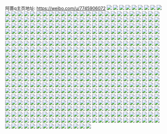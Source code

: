 阿蔷q主页地址: https://weibo.com/u/7745906072 
![](https://wx4.sinaimg.cn/mw2000/008sd20Uly1h90vbs7mujj30u0140thi.jpg) 
![](https://wx4.sinaimg.cn/mw2000/008sd20Uly1h90vbsh3ecj30u01407d9.jpg) 
![](https://wx4.sinaimg.cn/mw2000/008sd20Uly1h90vbsqffvj30u0140wqt.jpg) 
![](https://wx4.sinaimg.cn/mw2000/008sd20Uly1h90vbt2iw0j30u01hcwrz.jpg) 
![](https://wx4.sinaimg.cn/mw2000/008sd20Uly1h90vbu7oh4j30u01hcwu1.jpg) 
![](https://wx4.sinaimg.cn/mw2000/008sd20Uly1h90vbtdfpoj30u01hcaqw.jpg) 
![](https://wx4.sinaimg.cn/mw2000/008sd20Uly1h90vbtod7pj30u01hc7dc.jpg) 
![](https://wx4.sinaimg.cn/mw2000/008sd20Uly1h90vbryiymj30u01hc4f9.jpg) 
![](https://wx4.sinaimg.cn/mw2000/008sd20Uly1h90vbtx2xbj30u0140dmt.jpg) 
![](https://wx4.sinaimg.cn/mw2000/008sd20Uly1h8y5u4qdlwj30wi0hmmye.jpg) 
![](https://wx4.sinaimg.cn/mw2000/008sd20Uly1h8y4bgg32xj31gm32r1kx.jpg) 
![](https://wx4.sinaimg.cn/mw2000/008sd20Uly1h8xt566lj4j31r0340u0x.jpg) 
![](https://wx4.sinaimg.cn/mw2000/008sd20Uly1h8xt56y2exj31r0340npe.jpg) 
![](https://wx4.sinaimg.cn/mw2000/008sd20Uly1h8xt59pyq0j31wn37k1l0.jpg) 
![](https://wx4.sinaimg.cn/mw2000/008sd20Uly1h8xt8hnmjlj33401r01ky.jpg) 
![](https://wx4.sinaimg.cn/mw2000/008sd20Uly1h8xt9u5zmcj31r0340e82.jpg) 
![](https://wx4.sinaimg.cn/mw2000/008sd20Uly1h8xt8iah6xj31r03407wi.jpg) 
![](https://wx4.sinaimg.cn/mw2000/008sd20Uly1h8xt8ioo6fj30rb0rbjyo.jpg) 
![](https://wx4.sinaimg.cn/mw2000/008sd20Uly1h8xt9tan4bj32c02c0e82.jpg) 
![](https://wx4.sinaimg.cn/mw2000/008sd20Uly1h8xta072spj31r0340npd.jpg) 
![](https://wx4.sinaimg.cn/mw2000/008sd20Uly1h8ucdj9dudj32c02c0hdu.jpg) 
![](https://wx4.sinaimg.cn/mw2000/008sd20Uly1h8ucdkdv5kj32c02c0npe.jpg) 
![](https://wx4.sinaimg.cn/mw2000/008sd20Uly1h8ucdibukgj32c02c0npd.jpg) 
![](https://wx4.sinaimg.cn/mw2000/008sd20Uly1h8ucdl2dfoj32c02c0b0k.jpg) 
![](https://wx4.sinaimg.cn/mw2000/008sd20Uly1h8tj35a2m4j32c02c0hdu.jpg) 
![](https://wx4.sinaimg.cn/mw2000/008sd20Uly1h8nd6fikr3j32c02c0e82.jpg) 
![](https://wx4.sinaimg.cn/mw2000/008sd20Uly1h8m7mxbahvj32c02c01ky.jpg) 
![](https://wx4.sinaimg.cn/mw2000/008sd20Uly1h8m7mvx5laj32c02c0e81.jpg) 
![](https://wx4.sinaimg.cn/mw2000/008sd20Uly1h8m7mwk7vkj32c02c0b29.jpg) 
![](https://wx4.sinaimg.cn/mw2000/008sd20Uly1h8ls0mne44j30pc1mogqg.jpg) 
![](https://wx4.sinaimg.cn/mw2000/008sd20Uly1h8l32udrt3j32c02c04qq.jpg) 
![](https://wx4.sinaimg.cn/mw2000/008sd20Uly1h8l32v68qdj32c02c0npd.jpg) 
![](https://wx4.sinaimg.cn/mw2000/008sd20Uly1h8l32tqmdaj31r02c0u0e.jpg) 
![](https://wx4.sinaimg.cn/mw2000/008sd20Uly1h8jpipli82j30ty17kgxp.jpg) 
![](https://wx4.sinaimg.cn/mw2000/008sd20Uly1h8jpixp5uyj30u00zvtkx.jpg) 
![](https://wx4.sinaimg.cn/mw2000/008sd20Uly1h8itzmfjuij30q413c43i.jpg) 
![](https://wx4.sinaimg.cn/mw2000/008sd20Uly1h8hrpp73moj30ah0c5aai.jpg) 
![](https://wx4.sinaimg.cn/mw2000/008sd20Uly1h8hcjnc6f2j308h04bwee.jpg) 
![](https://wx4.sinaimg.cn/mw2000/008sd20Uly1h8gluypkhij32c02c07wj.jpg) 
![](https://wx4.sinaimg.cn/mw2000/008sd20Uly1h8gluznu6qj30wi1ycdwl.jpg) 
![](https://wx4.sinaimg.cn/mw2000/008sd20Uly1h8fhzr1smej30mx0r4jto.jpg) 
![](https://wx4.sinaimg.cn/mw2000/008sd20Uly1h8fhzqu8l9j30wi1ycdwc.jpg) 
![](https://wx4.sinaimg.cn/mw2000/008sd20Uly1h8f7zll5nqj30u01400ys.jpg) 
![](https://wx4.sinaimg.cn/mw2000/008sd20Uly1h8edrtoeh4j30wi1ycdxs.jpg) 
![](https://wx4.sinaimg.cn/mw2000/008sd20Uly1h8ecq6h4ymj33401r0npe.jpg) 
![](https://wx4.sinaimg.cn/mw2000/008sd20Uly1h8e0fxaxfzj31yc0wikjm.jpg) 
![](https://wx4.sinaimg.cn/mw2000/008sd20Uly1h8dw5hwjkej30u01sxdl9.jpg) 
![](https://wx4.sinaimg.cn/mw2000/008sd20Uly1h8dw5bpzjfj30wi1ycwvt.jpg) 
![](https://wx4.sinaimg.cn/mw2000/008sd20Uly1h8dw5z9rb8j30u01sxafc.jpg) 
![](https://wx4.sinaimg.cn/mw2000/008sd20Uly1h8dw5ct8zjj30wi1ycanp.jpg) 
![](https://wx4.sinaimg.cn/mw2000/008sd20Uly1h8dw6hr3e3j30u01sxn20.jpg) 
![](https://wx4.sinaimg.cn/mw2000/008sd20Uly1h8dw5arggqj30wi1ef42d.jpg) 
![](https://wx4.sinaimg.cn/mw2000/008sd20Uly1h8dw760f2xj30u01sxjxc.jpg) 
![](https://wx4.sinaimg.cn/mw2000/008sd20Uly1h8dw8ssbxjj30u01sxted.jpg) 
![](https://wx4.sinaimg.cn/mw2000/008sd20Uly1h8dw5dkrlvj30wi1i978p.jpg) 
![](https://wx4.sinaimg.cn/mw2000/008sd20Uly1h8afo2ebtrj30k00f00tm.jpg) 
![](https://wx4.sinaimg.cn/mw2000/008sd20Uly1h89f1xdgjaj31r0340e81.jpg) 
![](https://wx4.sinaimg.cn/mw2000/008sd20Uly1h89f1srf8hj31r0340kjl.jpg) 
![](https://wx4.sinaimg.cn/mw2000/008sd20Uly1h89f1u1z61j32c02c0npd.jpg) 
![](https://wx4.sinaimg.cn/mw2000/008sd20Uly1h89f1vpxgjj320j2ophdu.jpg) 
![](https://wx4.sinaimg.cn/mw2000/008sd20Uly1h89f1wiwpoj31r0340hdu.jpg) 
![](https://wx4.sinaimg.cn/mw2000/008sd20Uly1h89f1utsvtj32c02c0npd.jpg) 
![](https://wx4.sinaimg.cn/mw2000/008sd20Uly1h89f2sjhlcj30u01gx4qp.jpg) 
![](https://wx4.sinaimg.cn/mw2000/008sd20Uly1h89f1y8j9nj31r0340kjm.jpg) 
![](https://wx4.sinaimg.cn/mw2000/008sd20Uly1h89f26r5joj32c0340kjn.jpg) 
![](https://wx4.sinaimg.cn/mw2000/008sd20Uly1h88hdziggsj31c92ds4qp.jpg) 
![](https://wx4.sinaimg.cn/mw2000/008sd20Uly1h88he3gos3j31r0340kjm.jpg) 
![](https://wx4.sinaimg.cn/mw2000/008sd20Uly1h88he4ffn3j31r0340kjm.jpg) 
![](https://wx4.sinaimg.cn/mw2000/008sd20Uly1h88he06ydwj31r03407wi.jpg) 
![](https://wx4.sinaimg.cn/mw2000/008sd20Uly1h88hfz0bdcj30tw13edoc.jpg) 
![](https://wx4.sinaimg.cn/mw2000/008sd20Uly1h88hej9oubj31hf1yc4qp.jpg) 
![](https://wx4.sinaimg.cn/mw2000/008sd20Uly1h88hfhvbg3j31he0u07l3.jpg) 
![](https://wx4.sinaimg.cn/mw2000/008sd20Uly1h88hf9eqy8j30u01heq8t.jpg) 
![](https://wx4.sinaimg.cn/mw2000/008sd20Uly1h88heu4ctij30u00u0tjw.jpg) 
![](https://wx4.sinaimg.cn/mw2000/008sd20Uly1h85y8ckrnkj30rk0xgn12.jpg) 
![](https://wx4.sinaimg.cn/mw2000/008sd20Uly1h85y8cxiddj30wi0j6dh4.jpg) 
![](https://wx4.sinaimg.cn/mw2000/008sd20Uly1h85y8d5fdqj30wi0z977g.jpg) 
![](https://wx4.sinaimg.cn/mw2000/008sd20Uly1h85y8dj9kfj30wi0idwg0.jpg) 
![](https://wx4.sinaimg.cn/mw2000/008sd20Uly1h85y8dqgpnj30wi0lkgoh.jpg) 
![](https://wx4.sinaimg.cn/mw2000/008sd20Uly1h85y8wu3t6j30rc11bdor.jpg) 
![](https://wx4.sinaimg.cn/mw2000/008sd20Uly1h85vri5yioj30u01hetng.jpg) 
![](https://wx4.sinaimg.cn/mw2000/008sd20Uly1h85vqndk5nj31r0340u0x.jpg) 
![](https://wx4.sinaimg.cn/mw2000/008sd20Uly1h85vs464nmj30u01heaoa.jpg) 
![](https://wx4.sinaimg.cn/mw2000/008sd20Uly1h85vsdk9lej30u01he7iv.jpg) 
![](https://wx4.sinaimg.cn/mw2000/008sd20Uly1h85vqv9qc0j31r03401ky.jpg) 
![](https://wx4.sinaimg.cn/mw2000/008sd20Uly1h85vt70p85j30u01hek47.jpg) 
![](https://wx4.sinaimg.cn/mw2000/008sd20Uly1h85vr2df63j33401r04qq.jpg) 
![](https://wx4.sinaimg.cn/mw2000/008sd20Uly1h85vsxmtrqj30u01heaih.jpg) 
![](https://wx4.sinaimg.cn/mw2000/008sd20Uly1h85vr3fmbjj30wr0sste9.jpg) 
![](https://wx4.sinaimg.cn/mw2000/008sd20Uly1h84vtt3c75j30tl11rqa8.jpg) 
![](https://wx4.sinaimg.cn/mw2000/008sd20Uly1h84vtgotj9j30wi15bq89.jpg) 
![](https://wx4.sinaimg.cn/mw2000/008sd20Uly1h84vth0c03j31882lsnar.jpg) 
![](https://wx4.sinaimg.cn/mw2000/008sd20Uly1h84vtews7aj30rz1bfaew.jpg) 
![](https://wx4.sinaimg.cn/mw2000/008sd20Uly1h84vth97h5j30k00r8juo.jpg) 
![](https://wx4.sinaimg.cn/mw2000/008sd20Uly1h84vthhw28j30rw0y8441.jpg) 
![](https://wx4.sinaimg.cn/mw2000/008sd20Uly1h817wvauqrj30wi1ychcj.jpg) 
![](https://wx4.sinaimg.cn/mw2000/008sd20Uly1h7z7lzyvnuj31r0340e82.jpg) 
![](https://wx4.sinaimg.cn/mw2000/008sd20Uly1h7z7m1n5njj31r0340b2b.jpg) 
![](https://wx4.sinaimg.cn/mw2000/008sd20Uly1h7z1wnakrsj30wi0t3q5v.jpg) 
![](https://wx4.sinaimg.cn/mw2000/008sd20Uly1h7ythb9aosj30wi19c44i.jpg) 
![](https://wx4.sinaimg.cn/mw2000/008sd20Uly1h7ys51pcz8j31r0340b2a.jpg) 
![](https://wx4.sinaimg.cn/mw2000/008sd20Uly1h7xje3v4ptj30u01hetnt.jpg) 
![](https://wx4.sinaimg.cn/mw2000/008sd20Uly1h7xjeh9axvj30tu0tujyh.jpg) 
![](https://wx4.sinaimg.cn/mw2000/008sd20Uly1h7xjepd7uaj30tu0tu43j.jpg) 
![](https://wx4.sinaimg.cn/mw2000/008sd20Uly1h7xjexvgmzj30u01he7i5.jpg) 
![](https://wx4.sinaimg.cn/mw2000/008sd20Uly1h7xjgc9pbyj30tu13uaid.jpg) 
![](https://wx4.sinaimg.cn/mw2000/008sd20Uly1h7xjh2a7t2j313u0tu11o.jpg) 
![](https://wx4.sinaimg.cn/mw2000/008sd20Uly1h7xjcek4xxj31r03404qr.jpg) 
![](https://wx4.sinaimg.cn/mw2000/008sd20Uly1h7xjhfxpqij30tu13un8m.jpg) 
![](https://wx4.sinaimg.cn/mw2000/008sd20Uly1h7xjhox2iej313u0tudt2.jpg) 
![](https://wx4.sinaimg.cn/mw2000/008sd20Uly1h7ubcvw3ihj32c0340npe.jpg) 
![](https://wx4.sinaimg.cn/mw2000/008sd20Uly1h7tgi4iv0fj31sc2dsnpd.jpg) 
![](https://wx4.sinaimg.cn/mw2000/008sd20Uly1h7tgi5jz30j32c0340hdu.jpg) 
![](https://wx4.sinaimg.cn/mw2000/008sd20Uly1h7tgi3qjgmj33402c07wk.jpg) 
![](https://wx4.sinaimg.cn/mw2000/008sd20Uly1h7tgj25bnxj32c0340hdu.jpg) 
![](https://wx4.sinaimg.cn/mw2000/008sd20Uly1h7tgaac1v7j30tu13uguj.jpg) 
![](https://wx4.sinaimg.cn/mw2000/008sd20Uly1h7tgan12lhj313u0tu116.jpg) 
![](https://wx4.sinaimg.cn/mw2000/008sd20Uly1h7tgachdcaj33402c0kjn.jpg) 
![](https://wx4.sinaimg.cn/mw2000/008sd20Uly1h7tgaemfa0j32422tfhdx.jpg) 
![](https://wx4.sinaimg.cn/mw2000/008sd20Uly1h7tgb14ds4j30tu13u477.jpg) 
![](https://wx4.sinaimg.cn/mw2000/008sd20Uly1h7tgbu5szqj30tw13wk47.jpg) 
![](https://wx4.sinaimg.cn/mw2000/008sd20Uly1h7rsk81uryj30wi1ycn8t.jpg) 
![](https://wx4.sinaimg.cn/mw2000/008sd20Uly1h7le43egnoj32c0340b2b.jpg) 
![](https://wx4.sinaimg.cn/mw2000/008sd20Uly1h7k2sa36ehj30wi0ueag8.jpg) 
![](https://wx4.sinaimg.cn/mw2000/008sd20Uly1h7jzg2r75tj32c0340qv6.jpg) 
![](https://wx4.sinaimg.cn/mw2000/008sd20Uly1h7jopwzz7qj32c0340u0y.jpg) 
![](https://wx4.sinaimg.cn/mw2000/008sd20Uly1h7jopznchsj32c0340e82.jpg) 
![](https://wx4.sinaimg.cn/mw2000/008sd20Uly1h7j2g20z1gj32c0340b2a.jpg) 
![](https://wx4.sinaimg.cn/mw2000/008sd20Uly1h7j2g39a34j31r0340x6p.jpg) 
![](https://wx4.sinaimg.cn/mw2000/008sd20Uly1h7j2g431dhj31r0340u0x.jpg) 
![](https://wx4.sinaimg.cn/mw2000/008sd20Uly1h7j0ewk0a1j30wi0w0tel.jpg) 
![](https://wx4.sinaimg.cn/mw2000/008sd20Uly1h7hoeo4baxj33402c04qq.jpg) 
![](https://wx4.sinaimg.cn/mw2000/008sd20Uly1h7gdw1vue6j32c0340e82.jpg) 
![](https://wx4.sinaimg.cn/mw2000/008sd20Uly1h7gdvzv4clj32c03401ky.jpg) 
![](https://wx4.sinaimg.cn/mw2000/008sd20Uly1h7gdwqpmvej32c0340npe.jpg) 
![](https://wx4.sinaimg.cn/mw2000/008sd20Uly1h7g4wprc01j30wi10ujwm.jpg) 
![](https://wx4.sinaimg.cn/mw2000/008sd20Uly1h7g4wq1secj30wi10ajv9.jpg) 
![](https://wx4.sinaimg.cn/mw2000/008sd20Uly1h7f4xs09asj32c0340npe.jpg) 
![](https://wx4.sinaimg.cn/mw2000/008sd20Uly1h7f4xt2dghj31r03407wi.jpg) 
![](https://wx4.sinaimg.cn/mw2000/008sd20Uly1h7f4xqps52j32c02c0u0x.jpg) 
![](https://wx4.sinaimg.cn/mw2000/008sd20Uly1h7f4xu1plxj32c02c0x6p.jpg) 
![](https://wx4.sinaimg.cn/mw2000/008sd20Uly1h7f4xuzz0vj31r0340u0x.jpg) 
![](https://wx4.sinaimg.cn/mw2000/008sd20Uly1h7f4y6d6kzj33401r04qq.jpg) 
![](https://wx4.sinaimg.cn/mw2000/008sd20Uly1h7fapolufwj32c0340hdu.jpg) 
![](https://wx4.sinaimg.cn/mw2000/008sd20Uly1h7fbabnqfrj33402c0qc7.jpg) 
![](https://wx4.sinaimg.cn/mw2000/008sd20Uly1h7fbad8v6bj31r0340n8g.jpg) 
![](https://wx4.sinaimg.cn/mw2000/008sd20Uly1h7dbfoq4ffj32c0340qv8.jpg) 
![](https://wx4.sinaimg.cn/mw2000/008sd20Uly1h7c3xcpe10j33401r0x6q.jpg) 
![](https://wx4.sinaimg.cn/mw2000/008sd20Uly1h7akl7a7cyj32c02c0qv5.jpg) 
![](https://wx4.sinaimg.cn/mw2000/008sd20Uly1h7akl9k1sbj33401r0dt1.jpg) 
![](https://wx4.sinaimg.cn/mw2000/008sd20Uly1h7akl5jslsj32c02c0hdt.jpg) 
![](https://wx4.sinaimg.cn/mw2000/008sd20Uly1h7akl4fubvj32c02c0u0x.jpg) 
![](https://wx4.sinaimg.cn/mw2000/008sd20Uly1h7akl33k6zj32c02c0wp4.jpg) 
![](https://wx4.sinaimg.cn/mw2000/008sd20Uly1h7aklb1v9ij320n20nkjl.jpg) 
![](https://wx4.sinaimg.cn/mw2000/008sd20Uly1h79uxvxw4mj30wi17qn1v.jpg) 
![](https://wx4.sinaimg.cn/mw2000/008sd20Uly1h78dknzzk3j31r0340qv5.jpg) 
![](https://wx4.sinaimg.cn/mw2000/008sd20Uly1h78defvrnkj31r0340b2a.jpg) 
![](https://wx4.sinaimg.cn/mw2000/008sd20Uly1h78debd99tj33401r01l0.jpg) 
![](https://wx4.sinaimg.cn/mw2000/008sd20Uly1h78de5ip2mj33401r0kbp.jpg) 
![](https://wx4.sinaimg.cn/mw2000/008sd20Uly1h78dedp25dj31r0340agp.jpg) 
![](https://wx4.sinaimg.cn/mw2000/008sd20Uly1h78dfn44gtj31r0340kjo.jpg) 
![](https://wx4.sinaimg.cn/mw2000/008sd20Uly1h78dfj44quj31r0340e81.jpg) 
![](https://wx4.sinaimg.cn/mw2000/008sd20Uly1h78dglsudnj32c0340x6q.jpg) 
![](https://wx4.sinaimg.cn/mw2000/008sd20Uly1h78dh22175j30q50pcdir.jpg) 
![](https://wx4.sinaimg.cn/mw2000/008sd20Uly1h765pwvy6vj30wi0vkq58.jpg) 
![](https://wx4.sinaimg.cn/mw2000/008sd20Uly1h7615c8mcaj32c034049b.jpg) 
![](https://wx4.sinaimg.cn/mw2000/008sd20Uly1h7615auz2oj32c03407wj.jpg) 
![](https://wx4.sinaimg.cn/mw2000/008sd20Uly1h7531do2ztj31sc2dstdz.jpg) 
![](https://wx4.sinaimg.cn/mw2000/008sd20Uly1h7531exrn4j32c0340dlk.jpg) 
![](https://wx4.sinaimg.cn/mw2000/008sd20Uly1h7531f6g7vj30u01hcjyw.jpg) 
![](https://wx4.sinaimg.cn/mw2000/008sd20Uly1h7531gn95sj33402c0kj0.jpg) 
![](https://wx4.sinaimg.cn/mw2000/008sd20Uly1h7531cuz0oj32c0340tls.jpg) 
![](https://wx4.sinaimg.cn/mw2000/008sd20Uly1h7531i9rz3j32c03404qr.jpg) 
![](https://wx4.sinaimg.cn/mw2000/008sd20Uly1h72k67ergyj30sb0v377d.jpg) 
![](https://wx4.sinaimg.cn/mw2000/008sd20Uly1h72k06i9h4j31jk111dqs.jpg) 
![](https://wx4.sinaimg.cn/mw2000/008sd20Uly1h71h3stok4j30um10642d.jpg) 
![](https://wx4.sinaimg.cn/mw2000/008sd20Uly1h705ehvxkij32c02c0178.jpg) 
![](https://wx4.sinaimg.cn/mw2000/008sd20Uly1h705ezovi7j32c02c07wl.jpg) 
![](https://wx4.sinaimg.cn/mw2000/008sd20Uly1h6z7c8k3uxj32c02c01kz.jpg) 
![](https://wx4.sinaimg.cn/mw2000/008sd20Uly1h6z7c9v8vdj32c02c0n51.jpg) 
![](https://wx4.sinaimg.cn/mw2000/008sd20Uly1h6z0sf9l6wj31r0340ag0.jpg) 
![](https://wx4.sinaimg.cn/mw2000/008sd20Uly1h6yz8o2nffj31r03407wi.jpg) 
![](https://wx4.sinaimg.cn/mw2000/008sd20Uly1h6yz8oxo9lj31r0340gt4.jpg) 
![](https://wx4.sinaimg.cn/mw2000/008sd20Uly1h6yxnkiz4oj31jk26f1kx.jpg) 
![](https://wx4.sinaimg.cn/mw2000/008sd20Uly1h6xqzb2srxj30u00u0ad9.jpg) 
![](https://wx4.sinaimg.cn/mw2000/008sd20Uly1h6xqzb7tesj30u00u0goh.jpg) 
![](https://wx4.sinaimg.cn/mw2000/008sd20Uly1h6xqzbhbi0j30u00u0qbv.jpg) 
![](https://wx4.sinaimg.cn/mw2000/008sd20Uly1h6xqzbolx4j30u00u0gux.jpg) 
![](https://wx4.sinaimg.cn/mw2000/008sd20Uly1h6xqyc6bbfj31hc0u0myh.jpg) 
![](https://wx4.sinaimg.cn/mw2000/008sd20Uly1h6xqyxe7mcj30u0140q57.jpg) 
![](https://wx4.sinaimg.cn/mw2000/008sd20Uly1h6uao5xgifj30wi1gbq73.jpg) 
![](https://wx4.sinaimg.cn/mw2000/008sd20Uly1h6tl784o1cj31sc2dsx6p.jpg) 
![](https://wx4.sinaimg.cn/mw2000/008sd20Uly1h6tl76p38kj32c03404qp.jpg) 
![](https://wx4.sinaimg.cn/mw2000/008sd20Uly1h6s5aculb8j30wi1l50tx.jpg) 
![](https://wx4.sinaimg.cn/mw2000/008sd20Uly1h6s5ac95hkj31r0340qv6.jpg) 
![](https://wx4.sinaimg.cn/mw2000/008sd20Uly1h6s3e34a5yj33401r0u0y.jpg) 
![](https://wx4.sinaimg.cn/mw2000/008sd20Uly1h6r80vocxfj33401r0kjm.jpg) 
![](https://wx4.sinaimg.cn/mw2000/008sd20Uly1h6r3tu2k7xj31r0340qv5.jpg) 
![](https://wx4.sinaimg.cn/mw2000/008sd20Uly1h6r3tsfrvzj31r0340tdd.jpg) 
![](https://wx4.sinaimg.cn/mw2000/008sd20Uly1h6r3tuwrakj31r0340u0x.jpg) 
![](https://wx4.sinaimg.cn/mw2000/008sd20Uly1h6r3trsfvlj31r0340wkn.jpg) 
![](https://wx4.sinaimg.cn/mw2000/008sd20Uly1h6r3tr0sbvj31r0340wrz.jpg) 
![](https://wx4.sinaimg.cn/mw2000/008sd20Uly1h6r3ttaizoj31r0340b2a.jpg) 
![](https://wx4.sinaimg.cn/mw2000/008sd20Uly1h6r3tw1bvxj33401r0npe.jpg) 
![](https://wx4.sinaimg.cn/mw2000/008sd20Uly1h6r3tx0mzlj31r0340qv6.jpg) 
![](https://wx4.sinaimg.cn/mw2000/008sd20Uly1h6r3ty2np8j328s28sqv6.jpg) 
![](https://wx4.sinaimg.cn/mw2000/008sd20Uly1h6ohiq32ajj30wi1ycqht.jpg) 
![](https://wx4.sinaimg.cn/mw2000/008sd20Uly1h6nk02hlilj30wi1yc1g4.jpg) 
![](https://wx4.sinaimg.cn/mw2000/008sd20Uly1h6kcww08mwj32c0340hdv.jpg) 
![](https://wx4.sinaimg.cn/mw2000/008sd20Uly1h6kcwxau4bj32c0340nb3.jpg) 
![](https://wx4.sinaimg.cn/mw2000/008sd20Uly1h6kcwy71s7j33402c0nec.jpg) 
![](https://wx4.sinaimg.cn/mw2000/008sd20Uly1h6kcwzenfjj33402c01kx.jpg) 
![](https://wx4.sinaimg.cn/mw2000/008sd20Uly1h6kcy48gwej30wi1lmad7.jpg) 
![](https://wx4.sinaimg.cn/mw2000/008sd20Uly1h6kcybibgaj32c0340an1.jpg) 
![](https://wx4.sinaimg.cn/mw2000/008sd20Uly1h6jp5xdzl7j32c03401l1.jpg) 
![](https://wx4.sinaimg.cn/mw2000/008sd20Uly1h6hw7kkdsij33402c0npf.jpg) 
![](https://wx4.sinaimg.cn/mw2000/008sd20Uly1h6fdb4svtwj32c03404qr.jpg) 
![](https://wx4.sinaimg.cn/mw2000/008sd20Uly1h6fdbvdqvoj32c0340tkj.jpg) 
![](https://wx4.sinaimg.cn/mw2000/008sd20Uly1h6f6powmahj32c03404mj.jpg) 
![](https://wx4.sinaimg.cn/mw2000/008sd20Uly1h6f6pld1ztj32c03401f9.jpg) 
![](https://wx4.sinaimg.cn/mw2000/008sd20Uly1h6f6owir9mj32c0340kjm.jpg) 
![](https://wx4.sinaimg.cn/mw2000/008sd20Uly1h6f6ot0ou1j31jk2237wh.jpg) 
![](https://wx4.sinaimg.cn/mw2000/008sd20Uly1h6f6oup54nj30u00xp7dx.jpg) 
![](https://wx4.sinaimg.cn/mw2000/008sd20Uly1h6f6owynrqj30u00zoab3.jpg) 
![](https://wx4.sinaimg.cn/mw2000/008sd20Uly1h6f6oy870wj32c0340u0y.jpg) 
![](https://wx4.sinaimg.cn/mw2000/008sd20Uly1h6f6ozkua3j32c0340npe.jpg) 
![](https://wx4.sinaimg.cn/mw2000/008sd20Uly1h6ca2oqpezj32c0340anz.jpg) 
![](https://wx4.sinaimg.cn/mw2000/008sd20Uly1h6aq0urp07j32c03404h8.jpg) 
![](https://wx4.sinaimg.cn/mw2000/008sd20Uly1h6aq0vwlaij32c034018u.jpg) 
![](https://wx4.sinaimg.cn/mw2000/008sd20Uly1h68gfkllunj31sc2ds7wi.jpg) 
![](https://wx4.sinaimg.cn/mw2000/008sd20Uly1h68gfjim1ej31sc2dshdu.jpg) 
![](https://wx4.sinaimg.cn/mw2000/008sd20Uly1h667jdgv1zj32c0340qn0.jpg) 
![](https://wx4.sinaimg.cn/mw2000/008sd20Uly1h64rbaztm4j32162pkn1y.jpg) 
![](https://wx4.sinaimg.cn/mw2000/008sd20Uly1h64rb9lwr0j32c034078v.jpg) 
![](https://wx4.sinaimg.cn/mw2000/008sd20Uly1h61w57gi6oj30wi1l84g5.jpg) 
![](https://wx4.sinaimg.cn/mw2000/008sd20Uly1h5z04hk8pvj32c0340qv5.jpg) 
![](https://wx4.sinaimg.cn/mw2000/008sd20Uly1h5y07wqg1qj32c0340aic.jpg) 
![](https://wx4.sinaimg.cn/mw2000/008sd20Uly1h5y07xuitnj32c0340qfk.jpg) 
![](https://wx4.sinaimg.cn/mw2000/008sd20Uly1h5y08hapsyj32c0340kjm.jpg) 
![](https://wx4.sinaimg.cn/mw2000/008sd20Uly1h5y091bfu0j32c02af4ev.jpg) 
![](https://wx4.sinaimg.cn/mw2000/008sd20Uly1h5rabkg738j30wi12h0wq.jpg) 
![](https://wx4.sinaimg.cn/mw2000/008sd20Uly1h5lnoyf5jej32c0340u0y.jpg) 
![](https://wx4.sinaimg.cn/mw2000/008sd20Uly1h5lnowz9n9j33402c0b2b.jpg) 
![](https://wx4.sinaimg.cn/mw2000/008sd20Uly1h5kg2nrjawj32c0340hdu.jpg) 
![](https://wx4.sinaimg.cn/mw2000/008sd20Uly1h5hyw3knikj32c0340npe.jpg) 
![](https://wx4.sinaimg.cn/mw2000/008sd20Uly1h5hyw80m0qj32c03407wi.jpg) 
![](https://wx4.sinaimg.cn/mw2000/008sd20Uly1h5hyw2k50sj32c0340qv6.jpg) 
![](https://wx4.sinaimg.cn/mw2000/008sd20Uly1h5hyw6rpvej32c03404qr.jpg) 
![](https://wx4.sinaimg.cn/mw2000/008sd20Uly1h5hyw5h2baj32c0340e83.jpg) 
![](https://wx4.sinaimg.cn/mw2000/008sd20Uly1h5hywoqma1j33402c04qr.jpg) 
![](https://wx4.sinaimg.cn/mw2000/008sd20Uly1h5e9gb78ubj32c03407wj.jpg) 
![](https://wx4.sinaimg.cn/mw2000/008sd20Uly1h5e9gcvqi4j32c0340qv7.jpg) 
![](https://wx4.sinaimg.cn/mw2000/008sd20Uly1h5e9gegjz9j32c0340kjn.jpg) 
![](https://wx4.sinaimg.cn/mw2000/008sd20Uly1h5e9gg0rgmj32c03404qq.jpg) 
![](https://wx4.sinaimg.cn/mw2000/008sd20Uly1h5e9ghaxbvj32c0340hdv.jpg) 
![](https://wx4.sinaimg.cn/mw2000/008sd20Uly1h5e9h1jkwzj32c03401ky.jpg) 
![](https://wx4.sinaimg.cn/mw2000/008sd20Ugy1h58mm38qb0j32c0340npf.jpg) 
![](https://wx4.sinaimg.cn/mw2000/008sd20Ugy1h58j4dsi0rj32c03401l0.jpg) 
![](https://wx4.sinaimg.cn/mw2000/008sd20Ugy1h58guipg03j32c0340qv8.jpg) 
![](https://wx4.sinaimg.cn/mw2000/008sd20Ugy1h577gxdyvnj32c02c0qv6.jpg) 
![](https://wx4.sinaimg.cn/mw2000/008sd20Uly1h56oasbpw0j33402c0kjo.jpg) 
![](https://wx4.sinaimg.cn/mw2000/008sd20Uly1h56oapjlj9j31sc2ds4qq.jpg) 
![](https://wx4.sinaimg.cn/mw2000/008sd20Uly1h56c6qnpxbj32c0340kjm.jpg) 
![](https://wx4.sinaimg.cn/mw2000/008sd20Ugy1h55fh6oiisj31uc1ackad.jpg) 
![](https://wx4.sinaimg.cn/mw2000/008sd20Ugy1h5557lvrluj32c03407wj.jpg) 
![](https://wx4.sinaimg.cn/mw2000/008sd20Ugy1h54zrdyl1pj30u0140e5t.jpg) 
![](https://wx4.sinaimg.cn/mw2000/008sd20Ugy1h54zra2m1zj323u2t4x6q.jpg) 
![](https://wx4.sinaimg.cn/mw2000/008sd20Ugy1h54zstv3ezj323u2t41kz.jpg) 
![](https://wx4.sinaimg.cn/mw2000/008sd20Ugy1h54zthlb4kj30u0140e81.jpg) 
![](https://wx4.sinaimg.cn/mw2000/008sd20Ugy1h54zscll8lj323u2t4x6s.jpg) 
![](https://wx4.sinaimg.cn/mw2000/008sd20Ugy1h54zsj4do1j323u2t4npf.jpg) 
![](https://wx4.sinaimg.cn/mw2000/008sd20Ugy1h54zsow1nbj323u2t4b2b.jpg) 
![](https://wx4.sinaimg.cn/mw2000/008sd20Ugy1h54zrwcrkaj31sc2dsqv6.jpg) 
![](https://wx4.sinaimg.cn/mw2000/008sd20Ugy1h54ztbazg8j32c0340npf.jpg) 
![](https://wx4.sinaimg.cn/mw2000/008sd20Uly1h4zarqvznbj30wi1ycqv5.jpg) 
![](https://wx4.sinaimg.cn/mw2000/008sd20Ugy1h4y1pyn4z4j32c0340hdu.jpg) 
![](https://wx4.sinaimg.cn/mw2000/008sd20Ugy1h4wwzgnwbpj32c03404qs.jpg) 
![](https://wx4.sinaimg.cn/mw2000/008sd20Ugy1h4w9nlmqq8j32bz3407wj.jpg) 
![](https://wx4.sinaimg.cn/mw2000/008sd20Ugy1h4w9bcn0frj32c0340u0y.jpg) 
![](https://wx4.sinaimg.cn/mw2000/008sd20Ugy1h4w9bn1f3uj32c03401kz.jpg) 
![](https://wx4.sinaimg.cn/mw2000/008sd20Ugy1h4w9b4k20sj32c03404qr.jpg) 
![](https://wx4.sinaimg.cn/mw2000/008sd20Ugy1h4w9bx4jbpj320u2q07wi.jpg) 
![](https://wx4.sinaimg.cn/mw2000/008sd20Ugy1h4w3lo0pqsj3340340e8a.jpg) 
![](https://wx4.sinaimg.cn/mw2000/008sd20Ugy1h4w3lorezrj30e70e774u.jpg) 
![](https://wx4.sinaimg.cn/mw2000/008sd20Ugy1h4vyvzf2w5j30tz10kal8.jpg) 
![](https://wx4.sinaimg.cn/mw2000/008sd20Ugy1h4vxndcl4aj334033whdy.jpg) 
![](https://wx4.sinaimg.cn/mw2000/008sd20Ugy1h4vwlsj8sxj30wi1ycao0.jpg) 
![](https://wx4.sinaimg.cn/mw2000/008sd20Ugy1h4vnfgk4u4j30wi11k45s.jpg) 
![](https://wx4.sinaimg.cn/mw2000/008sd20Uly1h4v14q6xbhj33402c0kjo.jpg) 
![](https://wx4.sinaimg.cn/mw2000/008sd20Uly1h4tzy9a3k7j30wi1yctqc.jpg) 
![](https://wx4.sinaimg.cn/mw2000/008sd20Ugy1h4tul913w9j31400u0ajy.jpg) 
![](https://wx4.sinaimg.cn/mw2000/008sd20Ugy1h4s6ctfqizj30wi0b1jsf.jpg) 
![](https://wx4.sinaimg.cn/mw2000/008sd20Uly1h4riv3ke9fj31sc2dsnpe.jpg) 
![](https://wx4.sinaimg.cn/mw2000/008sd20Ugy1h4j1xocxrtj30o2175ju9.jpg) 
![](https://wx4.sinaimg.cn/mw2000/008sd20Ugy1h4etv5fe6ij30s00jcaaz.jpg) 
![](https://wx4.sinaimg.cn/mw2000/008sd20Uly1h4dk1j2xpej32c0340b2c.jpg) 
![](https://wx4.sinaimg.cn/mw2000/008sd20Uly1h4dj5t3qvcj32c02c0hdv.jpg) 
![](https://wx4.sinaimg.cn/mw2000/008sd20Uly1h4dj5utdxdj32c02c0kjm.jpg) 
![](https://wx4.sinaimg.cn/mw2000/008sd20Ugy1h493ga5nbmj30wi0wigrq.jpg) 
![](https://wx4.sinaimg.cn/mw2000/008sd20Ugy1h493i92sp3j32c02c0npi.jpg) 
![](https://wx4.sinaimg.cn/mw2000/008sd20Ugy1h493jdpkchj31r03407wi.jpg) 
![](https://wx4.sinaimg.cn/mw2000/008sd20Ugy1h493jtuhguj31r0340u0z.jpg) 
![](https://wx4.sinaimg.cn/mw2000/008sd20Ugy1h493k6vhcdj31r0340e82.jpg) 
![](https://wx4.sinaimg.cn/mw2000/008sd20Ugy1h493kc4jsgj33401r0kjm.jpg) 
![](https://wx4.sinaimg.cn/mw2000/008sd20Ugy1h493khn1fxj31r0340b2a.jpg) 
![](https://wx4.sinaimg.cn/mw2000/008sd20Ugy1h493kse65ej33401r0qv6.jpg) 
![](https://wx4.sinaimg.cn/mw2000/008sd20Ugy1h493l0s75xj31r01r0hdu.jpg) 
![](https://wx4.sinaimg.cn/mw2000/008sd20Uly1h44cgccvlaj31r0340e82.jpg) 
![](https://wx4.sinaimg.cn/mw2000/008sd20Ugy1h42ql14ja9j31r034xb2b.jpg) 
![](https://wx4.sinaimg.cn/mw2000/008sd20Ugy1h42qkppj9cj33401r0hdv.jpg) 
![](https://wx4.sinaimg.cn/mw2000/008sd20Ugy1h42qlc3jbwj31r0340npf.jpg) 
![](https://wx4.sinaimg.cn/mw2000/008sd20Ugy1h42qlokrf3j31c92dsx6p.jpg) 
![](https://wx4.sinaimg.cn/mw2000/008sd20Ugy1h42qlib5lkj31c92dskjl.jpg) 
![](https://wx4.sinaimg.cn/mw2000/008sd20Ugy1h42qkekcrij33401r0u0y.jpg) 
![](https://wx4.sinaimg.cn/mw2000/008sd20Ugy1h42qltzz12j33401r04qr.jpg) 
![](https://wx4.sinaimg.cn/mw2000/008sd20Ugy1h42qm0gs2sj31r0340qv7.jpg) 
![](https://wx4.sinaimg.cn/mw2000/008sd20Ugy1h3uqk7t0wxj31r0340no9.jpg) 
![](https://wx4.sinaimg.cn/mw2000/008sd20Uly1h3su4sei1fj31c92dskjl.jpg) 
![](https://wx4.sinaimg.cn/mw2000/008sd20Uly1h3qmx4zsdjj33401r0e83.jpg) 
![](https://wx4.sinaimg.cn/mw2000/008sd20Uly1h3o7e7k0qgj31c92dsnpd.jpg) 
![](https://wx4.sinaimg.cn/mw2000/008sd20Uly1h3o7e90oazj31r03407wi.jpg) 
![](https://wx4.sinaimg.cn/mw2000/008sd20Uly1h3o7ealvzcj31r0340qv6.jpg) 
![](https://wx4.sinaimg.cn/mw2000/008sd20Uly1h3nw4f8onxj30u0140wkp.jpg) 
![](https://wx4.sinaimg.cn/mw2000/008sd20Uly1h3lhz1k2k8j3340340he0.jpg) 
![](https://wx4.sinaimg.cn/mw2000/008sd20Uly1h3iczp0v80j33401r0qv6.jpg) 
![](https://wx4.sinaimg.cn/mw2000/008sd20Uly1h3hbb3shccj31r0340qv6.jpg) 
![](https://wx4.sinaimg.cn/mw2000/008sd20Uly1h3hbb58chbj31r0340npe.jpg) 
![](https://wx4.sinaimg.cn/mw2000/008sd20Uly1h3hbb6obabj328s28sqv6.jpg) 
![](https://wx4.sinaimg.cn/mw2000/008sd20Uly1h3fstppt5ij30u01407e4.jpg) 
![](https://wx4.sinaimg.cn/mw2000/008sd20Uly1h3cu0s4plqj31r0340e81.jpg) 
![](https://wx4.sinaimg.cn/mw2000/008sd20Uly1h3cu0zw2m0j30wi0winky.jpg) 
![](https://wx4.sinaimg.cn/mw2000/008sd20Uly1h3cu61ipq7j31r0340u0x.jpg) 
![](https://wx4.sinaimg.cn/mw2000/008sd20Uly1h3bk77el3bj30wi0hu448.jpg) 
![](https://wx4.sinaimg.cn/mw2000/008sd20Uly1h3bk7ayclrj33401r0e81.jpg) 
![](https://wx4.sinaimg.cn/mw2000/008sd20Uly1h3bk79pt3mj30wi1lmk5j.jpg) 
![](https://wx4.sinaimg.cn/mw2000/008sd20Uly1h3bk7bdhrhj30wi0hrjvy.jpg) 
![](https://wx4.sinaimg.cn/mw2000/008sd20Uly1h3bkbuocdij322q340e82.jpg) 
![](https://wx4.sinaimg.cn/mw2000/008sd20Uly1h3bk76mro3j31c92ds7wh.jpg) 
![](https://wx4.sinaimg.cn/mw2000/008sd20Uly1h3bk7f8qvkj31r033z1ky.jpg) 
![](https://wx4.sinaimg.cn/mw2000/008sd20Uly1h3bk7dlet6j32bz340e82.jpg) 
![](https://wx4.sinaimg.cn/mw2000/008sd20Uly1h3bkdlvk5lj31r0340kjm.jpg) 
![](https://wx4.sinaimg.cn/mw2000/008sd20Uly1h39d6z9hgxj31c92dsu0x.jpg) 
![](https://wx4.sinaimg.cn/mw2000/008sd20Uly1h38gtg10qsj31r03407wi.jpg) 
![](https://wx4.sinaimg.cn/mw2000/008sd20Uly1h35tqpmsifj31r0340b29.jpg) 
![](https://wx4.sinaimg.cn/mw2000/008sd20Uly1h35tmbl4fej31ig2orkjl.jpg) 
![](https://wx4.sinaimg.cn/mw2000/008sd20Uly1h35tqocqcuj31r033z4qp.jpg) 
![](https://wx4.sinaimg.cn/mw2000/008sd20Uly1h35tm612obj31j02ps4qq.jpg) 
![](https://wx4.sinaimg.cn/mw2000/008sd20Uly1h35tmbxqutj31c92dsdyr.jpg) 
![](https://wx4.sinaimg.cn/mw2000/008sd20Uly1h35tmaekucj31c92dska1.jpg) 
![](https://wx4.sinaimg.cn/mw2000/008sd20Uly1h35tm3oby9j3340340b2d.jpg) 
![](https://wx4.sinaimg.cn/mw2000/008sd20Uly1h35tnpoxj1j31r0340e82.jpg) 
![](https://wx4.sinaimg.cn/mw2000/008sd20Uly1h35to28sx4j33401r0x6q.jpg) 
![](https://wx4.sinaimg.cn/mw2000/008sd20Uly1h35b5fochjj31uc1ac4cy.jpg) 
![](https://wx4.sinaimg.cn/mw2000/008sd20Uly1h355jwbiksj30wi1yck0b.jpg) 
![](https://wx4.sinaimg.cn/mw2000/008sd20Uly1h33f3njoe7j33401r0b2a.jpg) 
![](https://wx4.sinaimg.cn/mw2000/008sd20Uly1h33f4mc6uyj31r03401ky.jpg) 
![](https://wx4.sinaimg.cn/mw2000/008sd20Uly1h33f4nezxtj31r0340u0y.jpg) 
![](https://wx4.sinaimg.cn/mw2000/008sd20Uly1h31nivaeepj33401r0hdu.jpg) 
![](https://wx4.sinaimg.cn/mw2000/008sd20Uly1h31niu8rnij33401r0x6q.jpg) 
![](https://wx4.sinaimg.cn/mw2000/008sd20Uly1h2xr6h0nw1j31r03404qq.jpg) 
![](https://wx4.sinaimg.cn/mw2000/008sd20Uly1h2xr6ipzzmj31c92dsu0x.jpg) 
![](https://wx4.sinaimg.cn/mw2000/008sd20Uly1h2xr6flucrj31f72j1hdt.jpg) 
![](https://wx4.sinaimg.cn/mw2000/008sd20Uly1h2xraza50kj31dc2foe81.jpg) 
![](https://wx4.sinaimg.cn/mw2000/008sd20Uly1h2vf8ifajpj33401r0e82.jpg) 
![](https://wx4.sinaimg.cn/mw2000/008sd20Uly1h2ua8vec79j33401r07wj.jpg) 
![](https://wx4.sinaimg.cn/mw2000/008sd20Uly1h2u0r8qtuej31r03404qq.jpg) 
![](https://wx4.sinaimg.cn/mw2000/008sd20Uly1h2tkgqftk3j31r0340hdu.jpg) 
![](https://wx4.sinaimg.cn/mw2000/008sd20Uly1h2srnt42lej30wi1yck3p.jpg) 
![](https://wx4.sinaimg.cn/mw2000/008sd20Uly1h2sfff35cwj31r03407wi.jpg) 
![](https://wx4.sinaimg.cn/mw2000/008sd20Uly1h2rqdnikfoj31hc0u0djq.jpg) 
![](https://wx4.sinaimg.cn/mw2000/008sd20Uly1h2roosjab4j31r0340qv6.jpg) 
![](https://wx4.sinaimg.cn/mw2000/008sd20Uly1h2rewl8utdj30wi1ycjzx.jpg) 
![](https://wx4.sinaimg.cn/mw2000/008sd20Uly1h2pkugx53zj33401r0x6q.jpg) 
![](https://wx4.sinaimg.cn/mw2000/008sd20Uly1h2p5awz7a0j31uc1ac4b1.jpg) 
![](https://wx4.sinaimg.cn/mw2000/008sd20Uly1h2m21rppkvj31r0340kjl.jpg) 
![](https://wx4.sinaimg.cn/mw2000/008sd20Uly1h2m21qeq1rj30w01kwnbb.jpg) 
![](https://wx4.sinaimg.cn/mw2000/008sd20Uly1h2m21u78nxj328g33k7wi.jpg) 
![](https://wx4.sinaimg.cn/mw2000/008sd20Uly1h2m24zo554j31r0340x6p.jpg) 
![](https://wx4.sinaimg.cn/mw2000/008sd20Uly1h2kym3vdzlj31r0340hdu.jpg) 
![](https://wx4.sinaimg.cn/mw2000/008sd20Uly1h2karjxvdrj32ce1k41ky.jpg) 
![](https://wx4.sinaimg.cn/mw2000/008sd20Uly1h2jnb6xr5pj31r0340x6q.jpg) 
![](https://wx4.sinaimg.cn/mw2000/008sd20Uly1h2j422x3wtj31r03404qr.jpg) 
![](https://wx4.sinaimg.cn/mw2000/008sd20Uly1h2ijbr6isjj31r0340u0x.jpg) 
![](https://wx4.sinaimg.cn/mw2000/008sd20Uly1h2ijbq6y9uj31r0340hdu.jpg) 
![](https://wx4.sinaimg.cn/mw2000/008sd20Uly1h2iie3htumj31r03404qq.jpg) 
![](https://wx4.sinaimg.cn/mw2000/008sd20Uly1h2h0jmx41oj31uc1acnao.jpg) 
![](https://wx4.sinaimg.cn/mw2000/008sd20Uly1h2g8tcyt26j33401r0kjl.jpg) 
![](https://wx4.sinaimg.cn/mw2000/008sd20Uly1h2f5vykk4dj33401r0hdu.jpg) 
![](https://wx4.sinaimg.cn/mw2000/008sd20Uly1h2f1dwyn7uj31r0340npe.jpg) 
![](https://wx4.sinaimg.cn/mw2000/008sd20Uly1h2f1e25g8qj31r0340x6q.jpg) 
![](https://wx4.sinaimg.cn/mw2000/008sd20Uly1h2exh19eewj31r0340u0y.jpg) 
![](https://wx4.sinaimg.cn/mw2000/008sd20Uly1h2dy21yvgnj32c02c07wj.jpg) 
![](https://wx4.sinaimg.cn/mw2000/008sd20Uly1h2dtfr39sgj31r0340e82.jpg) 
![](https://wx4.sinaimg.cn/mw2000/008sd20Uly1h2dbc0e7vgj31r03404qq.jpg) 
![](https://wx4.sinaimg.cn/mw2000/008sd20Uly1h2cq1fdgnjj329m2ax1ky.jpg) 
![](https://wx4.sinaimg.cn/mw2000/008sd20Uly1h2bn6c03f6j33401r04qq.jpg) 
![](https://wx4.sinaimg.cn/mw2000/008sd20Uly1h2bn5rj8o2j33401r0u0y.jpg) 
![](https://wx4.sinaimg.cn/mw2000/008sd20Uly1h29byqq0t8j31r03404qr.jpg) 
![](https://wx4.sinaimg.cn/mw2000/008sd20Uly1h29bykyewjj31r0340x6q.jpg) 
![](https://wx4.sinaimg.cn/mw2000/008sd20Uly1h29byocrptj31c92ds4qq.jpg) 
![](https://wx4.sinaimg.cn/mw2000/008sd20Uly1h28d7727vrj30wi0i40wz.jpg) 
![](https://wx4.sinaimg.cn/mw2000/008sd20Uly1h28d779kbbj30wi0i4q8a.jpg) 
![](https://wx4.sinaimg.cn/mw2000/008sd20Uly1h28d79n3hdj31r0340u0z.jpg) 
![](https://wx4.sinaimg.cn/mw2000/008sd20Uly1h28d7u1h0qj31r0340hdv.jpg) 
![](https://wx4.sinaimg.cn/mw2000/008sd20Uly1h27twsuxsjj30wi1yc4c8.jpg) 
![](https://wx4.sinaimg.cn/mw2000/008sd20Uly1h27tx2gifrj33401r0u0y.jpg) 
![](https://wx4.sinaimg.cn/mw2000/008sd20Uly1h27qorb8ggj31r0340hdt.jpg) 
![](https://wx4.sinaimg.cn/mw2000/008sd20Uly1h26z4pmi5yj30os199jxo.jpg) 
![](https://wx4.sinaimg.cn/mw2000/008sd20Uly1h26m1407maj30go0gowfr.jpg) 
![](https://wx4.sinaimg.cn/mw2000/008sd20Uly1h26i35gybcj31r0340x6r.jpg) 
![](https://wx4.sinaimg.cn/mw2000/008sd20Uly1h265oat2bfj31r0340tj3.jpg) 
![](https://wx4.sinaimg.cn/mw2000/008sd20Uly1h25tjqkb55j31r03401kx.jpg) 
![](https://wx4.sinaimg.cn/mw2000/008sd20Uly1h22ck789unj30wi1pqn2l.jpg) 
![](https://wx4.sinaimg.cn/mw2000/008sd20Uly1h22ck7q8ugj30wi1rbq9m.jpg) 
![](https://wx4.sinaimg.cn/mw2000/008sd20Uly1h2069z1yp5j33401r0e83.jpg) 
![](https://wx4.sinaimg.cn/mw2000/008sd20Uly1h2069xm4tnj33401r01kz.jpg) 
![](https://wx4.sinaimg.cn/mw2000/008sd20Uly1h1xz9uxordj316q1kw1kx.jpg) 
![](https://wx4.sinaimg.cn/mw2000/008sd20Uly1h1xza25ig5j31sg2dsu0x.jpg) 
![](https://wx4.sinaimg.cn/mw2000/008sd20Uly1h1xza0awehj31sg2dsx6p.jpg) 
![](https://wx4.sinaimg.cn/mw2000/008sd20Uly1h1xz9sduerj31p429cb29.jpg) 
![](https://wx4.sinaimg.cn/mw2000/008sd20Uly1h1xz9rnw0wj316q1kw1kx.jpg) 
![](https://wx4.sinaimg.cn/mw2000/008sd20Uly1h1xz9th6rhj31sg2dskjl.jpg) 
![](https://wx4.sinaimg.cn/mw2000/008sd20Uly1h1xz9wpgtwj32ds1sg4qq.jpg) 
![](https://wx4.sinaimg.cn/mw2000/008sd20Uly1h1xz9qne8nj32801o01ky.jpg) 
![](https://wx4.sinaimg.cn/mw2000/008sd20Uly1h1xz9yir57j32ds1sg4qq.jpg) 
![](https://wx4.sinaimg.cn/mw2000/008sd20Uly1h1vjfxf4osj30wi0lv40j.jpg) 
![](https://wx4.sinaimg.cn/mw2000/008sd20Uly1h1vjfxlo44j30wi0lngnp.jpg) 
![](https://wx4.sinaimg.cn/mw2000/008sd20Uly1h1vezq1l92j30u00u0djp.jpg) 
![](https://wx4.sinaimg.cn/mw2000/008sd20Uly1h1vezqm26rj30u01hc49f.jpg) 
![](https://wx4.sinaimg.cn/mw2000/008sd20Uly1h1ua2o2823j3340340hdw.jpg) 
![](https://wx4.sinaimg.cn/mw2000/008sd20Uly1h1tu2ydqzij31sv1cw1kx.jpg) 
![](https://wx4.sinaimg.cn/mw2000/008sd20Uly1h1sr2rij8vj30wi1ycaio.jpg) 
![](https://wx4.sinaimg.cn/mw2000/008sd20Uly1h1sr2tlxopj30nz0nz40q.jpg) 
![](https://wx4.sinaimg.cn/mw2000/008sd20Uly1h1s7ri2n2gj31r0340x6q.jpg) 
![](https://wx4.sinaimg.cn/mw2000/008sd20Uly1h1s7rl28dlj31r0340qv5.jpg) 
![](https://wx4.sinaimg.cn/mw2000/008sd20Uly1h1pmnboco0j31hc0u07ek.jpg) 
![](https://wx4.sinaimg.cn/mw2000/008sd20Uly1h1pmnc2okcj30u00u0jwu.jpg) 
![](https://wx4.sinaimg.cn/mw2000/008sd20Uly1h1p24r5nt7j30u01hc4kq.jpg) 
![](https://wx4.sinaimg.cn/mw2000/008sd20Uly1h1m1lxf64yj31n82xae81.jpg) 
![](https://wx4.sinaimg.cn/mw2000/008sd20Uly1h1m1lv2qemj31lq2unb29.jpg) 
![](https://wx4.sinaimg.cn/mw2000/008sd20Uly1h1jgegh6vrj33401r0b2a.jpg) 
![](https://wx4.sinaimg.cn/mw2000/008sd20Uly1h1ixgac229j30wi1yc4qp.jpg) 
![](https://wx4.sinaimg.cn/mw2000/008sd20Uly1h1itqxbu77j30w01kwqoe.jpg) 
![](https://wx4.sinaimg.cn/mw2000/008sd20Uly1h1itqyshihj31r03404qp.jpg) 
![](https://wx4.sinaimg.cn/mw2000/008sd20Uly1h1itr6smunj30u00xd7h3.jpg) 
![](https://wx4.sinaimg.cn/mw2000/008sd20Uly1h1itrjceyxj30tz0xt7ew.jpg) 
![](https://wx4.sinaimg.cn/mw2000/008sd20Uly1h1itv0xg5bj30u01hctou.jpg) 
![](https://wx4.sinaimg.cn/mw2000/008sd20Uly1h1itw4c1t0j30nb0nbgpq.jpg) 
![](https://wx4.sinaimg.cn/mw2000/008sd20Uly1h1f6ccl59bj31h70xvgt8.jpg) 
![](https://wx4.sinaimg.cn/mw2000/008sd20Uly1h1f14z280fj31uc1ackjl.jpg) 
![](https://wx4.sinaimg.cn/mw2000/008sd20Uly1h1ebvv09rmj31c92dsttc.jpg) 
![](https://wx4.sinaimg.cn/mw2000/008sd20Uly1h1e5c48xdxj32c0340u0y.jpg) 
![](https://wx4.sinaimg.cn/mw2000/008sd20Uly1h1e4tnmwmzj30om17s0ya.jpg) 
![](https://wx4.sinaimg.cn/mw2000/008sd20Uly1h1d0wo2luvj33401r0qv7.jpg) 
![](https://wx4.sinaimg.cn/mw2000/008sd20Uly1h1cxlm6ij7j31r0340x6r.jpg) 
![](https://wx4.sinaimg.cn/mw2000/008sd20Uly1h1bxqkyz60j30wi1ycnft.jpg) 
![](https://wx4.sinaimg.cn/mw2000/008sd20Uly1h1bxmdx3jlj30wi1krtte.jpg) 
![](https://wx4.sinaimg.cn/mw2000/008sd20Uly1h1bxmd3l9pj30wi1kznh0.jpg) 
![](https://wx4.sinaimg.cn/mw2000/008sd20Uly1h1bxmigzqij31r0340x6q.jpg) 
![](https://wx4.sinaimg.cn/mw2000/008sd20Uly1h1bxmg4yk8j31r0340b2b.jpg) 
![](https://wx4.sinaimg.cn/mw2000/008sd20Uly1h1brjtiq3wj33401r0qv6.jpg) 
![](https://wx4.sinaimg.cn/mw2000/008sd20Uly1h1aqvs18h5j33401r0qv6.jpg) 
![](https://wx4.sinaimg.cn/mw2000/008sd20Uly1h18a2i3udfj30wi1kpamr.jpg) 
![](https://wx4.sinaimg.cn/mw2000/008sd20Uly1h183sht5apj33401r04qq.jpg) 
![](https://wx4.sinaimg.cn/mw2000/008sd20Uly1h1817ogdbmj30q713kq7x.jpg) 
![](https://wx4.sinaimg.cn/mw2000/008sd20Uly1h180bwqessj30u01gejvl.jpg) 
![](https://wx4.sinaimg.cn/mw2000/008sd20Uly1h173z1neg5j31f12ip7wh.jpg) 
![](https://wx4.sinaimg.cn/mw2000/008sd20Uly1h173z42vq4j31gg1joe5j.jpg) 
![](https://wx4.sinaimg.cn/mw2000/008sd20Uly1h174dt8ep3j30wi1am0yf.jpg) 
![](https://wx4.sinaimg.cn/mw2000/008sd20Uly1h173z2oc8rj30wi1k2amw.jpg) 
![](https://wx4.sinaimg.cn/mw2000/008sd20Uly1h173z2wlrfj30tc15ute4.jpg) 
![](https://wx4.sinaimg.cn/mw2000/008sd20Uly1h173z32gz6j30t1192n3w.jpg) 
![](https://wx4.sinaimg.cn/mw2000/008sd20Uly1h173z2epgyj31r03407wi.jpg) 
![](https://wx4.sinaimg.cn/mw2000/008sd20Uly1h173z119ckj31c92dsu0x.jpg) 
![](https://wx4.sinaimg.cn/mw2000/008sd20Uly1h173z3k23mj31c92dskjl.jpg) 
![](https://wx4.sinaimg.cn/mw2000/008sd20Uly1h161wbv06jj31c92dsqv5.jpg) 
![](https://wx4.sinaimg.cn/mw2000/008sd20Uly1h15x0q85c9j30wi0m8mzv.jpg) 
![](https://wx4.sinaimg.cn/mw2000/008sd20Uly1h15wk45os1j30wi1bmwl5.jpg) 
![](https://wx4.sinaimg.cn/mw2000/008sd20Uly1h15wk5mg92j31j02psqv5.jpg) 
![](https://wx4.sinaimg.cn/mw2000/008sd20Uly1h15hyoevyyj33401r0npe.jpg) 
![](https://wx4.sinaimg.cn/mw2000/008sd20Uly1h15hyqxf9uj33401r0hdu.jpg) 
![](https://wx4.sinaimg.cn/mw2000/008sd20Uly1h14r6fvnbcj30mq0jrmyk.jpg) 
![](https://wx4.sinaimg.cn/mw2000/008sd20Uly1h13q64vk98j31uc1acx6p.jpg) 
![](https://wx4.sinaimg.cn/mw2000/008sd20Uly1h12fsx0ukyj31r0340b2a.jpg) 
![](https://wx4.sinaimg.cn/mw2000/008sd20Uly1h1269rfsinj31uc1acn9b.jpg) 
![](https://wx4.sinaimg.cn/mw2000/008sd20Uly1h11a22js2nj31r0340kjm.jpg) 
![](https://wx4.sinaimg.cn/mw2000/008sd20Uly1h10arq5ac6j32y61nqu0y.jpg) 
![](https://wx4.sinaimg.cn/mw2000/008sd20Uly1h0y5bnmdwgj30wi1yc4qp.jpg) 
![](https://wx4.sinaimg.cn/mw2000/008sd20Uly1h0y4et8lpwj30wi1ycx6p.jpg) 
![](https://wx4.sinaimg.cn/mw2000/008sd20Uly1h0y4etu3b7j30wi1ycwv5.jpg) 
![](https://wx4.sinaimg.cn/mw2000/008sd20Uly1h0womw7qnzj33401r0x6q.jpg) 
![](https://wx4.sinaimg.cn/mw2000/008sd20Uly1h0welutrhcj30wi1ycb29.jpg) 
![](https://wx4.sinaimg.cn/mw2000/008sd20Uly1h0vn600yppj31r0340x6p.jpg) 
![](https://wx4.sinaimg.cn/mw2000/008sd20Uly1h0ukxhyo6zj30vm0pvwhh.jpg) 
![](https://wx4.sinaimg.cn/mw2000/008sd20Uly1h0ukdc3c2lj31r0340hdv.jpg) 
![](https://wx4.sinaimg.cn/mw2000/008sd20Uly1h0ukdug638j31r0340b2a.jpg) 
![](https://wx4.sinaimg.cn/mw2000/008sd20Uly1h0rusljf9oj33401r07wh.jpg) 
![](https://wx4.sinaimg.cn/mw2000/008sd20Uly1h0qm53j09pj33401r0kjm.jpg) 
